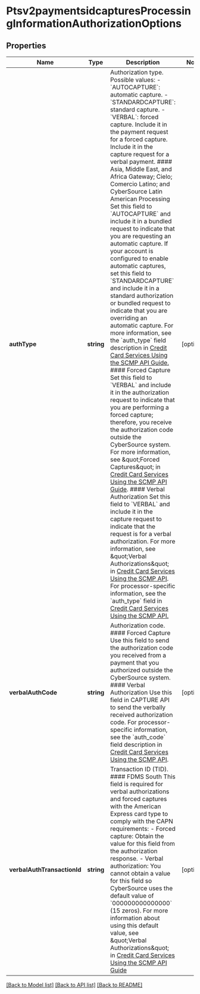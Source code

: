 # Ptsv2paymentsidcapturesProcessingInformationAuthorizationOptions

## Properties
Name | Type | Description | Notes
------------ | ------------- | ------------- | -------------
**authType** | **string** | Authorization type. Possible values:   - &#x60;AUTOCAPTURE&#x60;: automatic capture.  - &#x60;STANDARDCAPTURE&#x60;: standard capture.  - &#x60;VERBAL&#x60;: forced capture. Include it in the payment request for a forced capture. Include it in the capture request for a verbal payment.  #### Asia, Middle East, and Africa Gateway; Cielo; Comercio Latino; and CyberSource Latin American Processing Set this field to &#x60;AUTOCAPTURE&#x60; and include it in a bundled request to indicate that you are requesting an automatic capture. If your account is configured to enable automatic captures, set this field to &#x60;STANDARDCAPTURE&#x60; and include it in a standard authorization or bundled request to indicate that you are overriding an automatic capture. For more information, see the &#x60;auth_type&#x60; field description in [Credit Card Services Using the SCMP API Guide.](https://apps.cybersource.com/library/documentation/dev_guides/CC_Svcs_SCMP_API/html/)  #### Forced Capture Set this field to &#x60;VERBAL&#x60; and include it in the authorization request to indicate that you are performing a forced capture; therefore, you receive the authorization code outside the CyberSource system.  For more information, see \&quot;Forced Captures\&quot; in [Credit Card Services Using the SCMP API Guide](https://apps.cybersource.com/library/documentation/dev_guides/CC_Svcs_SCMP_API/html/).  #### Verbal Authorization Set this field to &#x60;VERBAL&#x60; and include it in the capture request to indicate that the request is for a verbal authorization. For more information, see \&quot;Verbal Authorizations\&quot; in [Credit Card Services Using the SCMP API](http://apps.cybersource.com/library/documentation/dev_guides/CC_Svcs_SCMP_API/html).  For processor-specific information, see the &#x60;auth_type&#x60; field in [Credit Card Services Using the SCMP API.](http://apps.cybersource.com/library/documentation/dev_guides/CC_Svcs_SCMP_API/html) | [optional] 
**verbalAuthCode** | **string** | Authorization code.  #### Forced Capture Use this field to send the authorization code you received from a payment that you authorized outside the CyberSource system.  #### Verbal Authorization Use this field in CAPTURE API to send the verbally received authorization code.  For processor-specific information, see the &#x60;auth_code&#x60; field description in [Credit Card Services Using the SCMP API](http://apps.cybersource.com/library/documentation/dev_guides/CC_Svcs_SCMP_API/html). | [optional] 
**verbalAuthTransactionId** | **string** | Transaction ID (TID).  #### FDMS South This field is required for verbal authorizations and forced captures with the American Express card type to comply with the CAPN requirements: - Forced capture: Obtain the value for this field from the authorization response. - Verbal authorization: You cannot obtain a value for this field so CyberSource uses the default value of &#x60;000000000000000&#x60; (15 zeros).  For more information about using this default value, see \&quot;Verbal Authorizations\&quot; in [Credit Card Services Using the SCMP API Guide](https://apps.cybersource.com/library/documentation/dev_guides/CC_Svcs_SCMP_API/html/) | [optional] 

[[Back to Model list]](../README.md#documentation-for-models) [[Back to API list]](../README.md#documentation-for-api-endpoints) [[Back to README]](../README.md)


